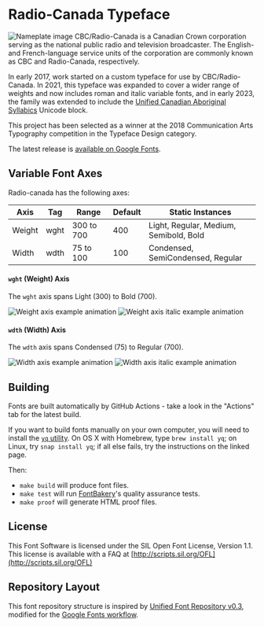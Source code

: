 # Radio-Canada Typeface

![Nameplate image](documentation/images/nameplate.png)
CBC/Radio-Canada is a Canadian Crown corporation serving as the national public radio and television broadcaster. The English- and French-language service units of the corporation are commonly known as CBC and Radio-Canada, respectively. 

In early 2017, work started on a custom typeface for use by CBC/Radio-Canada. In 2021, this typeface was expanded to cover a wider range of weights and now includes roman and italic variable fonts, and in early 2023, the family was extended to include the [Unified Canadian Aboriginal Syllabics](https://en.wikipedia.org/wiki/Canadian_Aboriginal_syllabics) Unicode block.

This project has been selected as a winner at the 2018 Communication Arts Typography competition in the Typeface Design category.

The latest release is [available on Google Fonts](https://fonts.google.com/specimen/Radio+Canada).

## Variable Font Axes

Radio-canada has the following axes:

Axis | Tag | Range | Default | Static Instances
--- | --- | --- | --- | ---
Weight | wght | 300 to 700 | 400 | Light, Regular, Medium, Semibold, Bold
Width | wdth | 75 to 100 | 100 | Condensed, SemiCondensed, Regular

#### `wght` (Weight) Axis

The `wght` axis spans Light (300) to Bold (700).

![Weight axis example animation](documentation/images/weight-axis-example.gif)
![Weight axis italic example animation](documentation/images/weight-axis-example-italic.gif)

#### `wdth` (Width) Axis

The `wdth` axis spans Condensed (75) to Regular (700).

![Width axis example animation](documentation/images/width-axis-example.gif)
![Width axis italic example animation](documentation/images/width-axis-example-italic.gif)

## Building

Fonts are built automatically by GitHub Actions - take a look in the "Actions" tab for the latest build.

If you want to build fonts manually on your own computer, you will need to install the [`yq` utility](https://github.com/mikefarah/yq). On OS X with Homebrew, type `brew install yq`; on Linux, try `snap install yq`; if all else fails, try the instructions on the linked page.

Then:

* `make build` will produce font files.
* `make test` will run [FontBakery](https://github.com/googlefonts/fontbakery)'s quality assurance tests.
* `make proof` will generate HTML proof files.

## License

This Font Software is licensed under the SIL Open Font License, Version 1.1.
This license is available with a FAQ at [http://scripts.sil.org/OFL](http://scripts.sil.org/OFL)

## Repository Layout

This font repository structure is inspired by [Unified Font Repository v0.3](https://github.com/unified-font-repository/Unified-Font-Repository), modified for the [Google Fonts workflow](https://github.com/googlefonts/Unified-Font-Repository).
